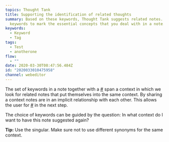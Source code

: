 ```yaml
---
topics: Thought Tank
title: Supporting the identification of related thoughts
summary: Based on these keywords, Thought Tank suggests related notes. Use
  keywords to mark the essential concepts that you deal with in a note.
keywords:
  - Keyword
  - Tag
tags:
  - Test
  - anotherone
flow:
  - ""
date: 2020-03-30T08:47:56.484Z
id: "2020033010475958"
channel: webeditor
---
```

The set of keywords in a note together with a [#](/notes/2020033010363597 "Separation of independent logical units") span a context in which we look for related notes that put themselves into the same context. By sharing a context notes are in an implicit relationship with each other. This allows the user for [#](/notes/2020041312255463 "Transformation of implicit into explicit relationships between notes generate knowledge") in the next step.

The choice of keywords can be guided by the question: In what context do I want to have this note suggested again?

**Tip:** Use the singular. Make sure not to use different synonyms for the same context.
